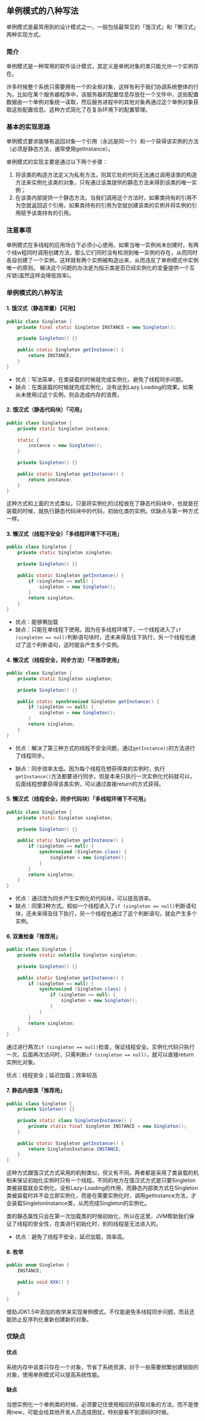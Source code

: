 ## 单例模式的八种写法

单例模式是最常用到的设计模式之一，一般包括最常见的「饿汉式」和「懒汉式」两种实现方式。

### 简介

单例模式是一种常用的软件设计模式，其定义是单例对象的类只能允许一个实例存在。

许多时候整个系统只需要拥有一个的全局对象，这样有利于我们协调系统整体的行为。比如在某个服务器程序中，该服务器的配置信息存放在一个文件中，这些配置数据由一个单例对象统一读取，然后服务进程中的其他对象再通过这个单例对象获取这些配置信息。这种方式简化了在复杂环境下的配置管理。

### 基本的实现思路

单例模式要求能够有返回对象一个引用（永远是同一个）和一个获得该实例的方法（必须是静态方法，通常使用getInstance）。

单例模式的实现主要是通过以下两个步骤：

1. 将该类的构造方法定义为私有方法，则其它处的代码无法通过调用该类的构造方法来实例化该类的对象，只有通过该类提供的静态方法来得到该类的唯一实例；
2. 在该类内部提供一个静态方法，当我们调用这个方法时，如果类持有的引用不为空就返回这个引用，如果类持有的引用为空就创建该类的实例并将实例的引用赋予该类持有的引用。

### 注意事项

单例模式在多线程的应用场合下必须小心使用。如果当唯一实例尚未创建时，有两个线w程同时调用创建方法，那么它们同时没有检测到唯一实例的存在，从而同时各自创建了一个实例，这样就有两个实例被构造出来，从而违反了单例模式中实例唯一的原则。 解决这个问题的办法是为指示类是否已经实例化的变量提供一个互斥锁(虽然这样会降低效率)。

### 单例模式的八种写法

#### 1. 饿汉式（静态常量）【可用】

```java
public class Singleton {
    private final static Singleton INSTANCE = new Singleton();
    
    private Singleton() {}
    
    public static Singleton getInstance() {
        return INSTANCE;
    }
}
```

* 优点：写法简单，在类装载的时候就完成实例化，避免了线程同步问题。
* 缺点：在类装载的时候就完成实例化，没有达到Lazy Loading的效果。如果从未使用过这个实例，则会造成内存的浪费。

#### 2. 饿汉式（静态代码块）「可用」

```java
public class Singleton {
    private static Singleton instance;
    
    static {
        instance = new Singleton();
    }
    
    private Singleton() {}
    
    public static Singleton getInstance() {
        return instance;
    }
}
```

这种方式和上面的方式类似，只是将实例化的过程放在了静态代码块中，也就是在装载的时候，就执行静态代码块中的代码，初始化类的实例。优缺点与第一种方式一样。

#### 3. 懒汉式（线程不安全）「多线程环境下不可用」

```java
public class Singleton {
    private static Singleton singleton;
    
    private Singleton() {}
    
    public static Singleton getInstance() {
        if (singleton == null) {
            singleton = new Singleton();
        }
        return singleton;
    }
}
```

* 优点：能够懒加载
* 缺点：只能在单线程下使用。因为在多线程环境下，一个线程进入了`if (singleton == null)`判断语句块时，还未来得及往下执行，另一个线程也通过了这个判断语句，这时就会产生多个实例。

#### 4. 懒汉式（线程安全，同步方法）「不推荐使用」

```java
public class Singleton {
    private static Singleton singleton;
    
    private Singleton() {}
    
    public static synchronized Singleton getInstance() {
        if (singleton == null) {
            singleton = new Singleton();
        }
        return singleton;
    }
}
```

* 优点：解决了第三种方式的线程不安全问题，通过`getInstance()`的方法进行了线程同步。

* 缺点：同步效率太低。因为每个线程在想获得类的实例时，执行`getInstance()`方法都要进行同步。但是本来只执行一次实例化代码就可以，后面线程想要获得该类实例，可以通过直接return的方式获得。

#### 5. 懒汉式（线程安全，同步代码块）「多线程环境下不可用」

```java
public class Singleton {
    private static Singleton singleton;
    
    private Singleton() {}
    
    public static Singleton getInstance() {
        if (singleton == null) {
            synchronized (Singleton.class) {
                singleton = new Singleton();
            }
        }
        return singleton;
    }
}
```

* 优点：通过改为同步产生实例化的代码块，可以提高效率。
* 缺点：同第3种方式。假如一个线程进入了`if (singleton == null)`判断语句块，还未来得及往下执行，另一个线程也通过了这个判断语句，就会产生多个实例。

#### 6. 双重检查「推荐用」

```java
public class Singleton {
    private static volatile Singleton singleton;
    
    private Singleton() {}
    
    public static Singleton getInstance() {
        if (singleton == null) {
            synchronized (Singleton.class) {
                if (singleton == null) {
                    singleton = new Singleton();
                }
            }
        }
        return singleton;
    }
}
```

通过进行两次`if (singleton == null)`检查，保证线程安全。实例化代码只执行一次，后面再次访问时，只需判断`if (singleton == null)`，就可以直接return实例化对象。

优点：线程安全；延迟加载；效率较高

#### 7. 静态内部类「推荐用」

```java
public class Singleton {
    private Sinleton() {}
    
    private static class SingletonInstance() {
        private static final Singleton INSTANCE = new Singleton();
    }
    
    public static Singleton getInstance() {
        return SingletonInstance.INSTANCE;
    }
}
```

这种方式跟饿汉式方式采用的机制类似，但又有不同。两者都是采用了类装载的机制来保证初始化实例时只有一个线程。不同的地方在饿汉式方式是只要Singleton类被装载就会实例化，没有Lazy-Loading的作用，而静态内部类方式在Singleton类被装载时并不会立即实例化，而是在需要实例化时，调用getInstance方法，才会装载SingletonInstance类，从而完成Singleton的实例化。

类的静态属性只会在第一次加载类的时候初始化，所以在这里，JVM帮助我们保证了线程的安全性，在类进行初始化时，别的线程是无法进入的。

* 优点：避免了线程不安全，延迟加载，效率高。

#### 8. 枚举

```java
public enum Singleton {
    INSTANCE;
    
    public void XXX() {
        
    }
}
```

借助JDK1.5中添加的枚举来实现单例模式。不仅能避免多线程同步问题，而且还能防止反序列化重新创建新的对象。

### 优缺点

#### 优点

系统内存中该类只存在一个对象，节省了系统资源，对于一些需要频繁创建销毁的对象，使用单例模式可以提高系统性能。

#### 缺点

当想实例化一个单例类的时候，必须要记住使用相应的获取对象的方法，而不是使用new，可能会给其他开发人员造成困扰，特别是看不到源码的时候。









